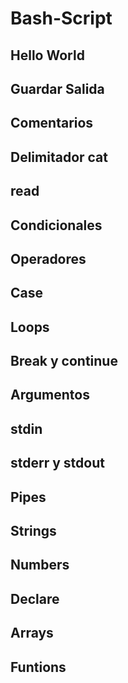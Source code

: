 # Bash-Script

## Hello World

## Guardar Salida

## Comentarios

## Delimitador cat

## read

## Condicionales

## Operadores

## Case

## Loops

## Break y continue

## Argumentos

## stdin

## stderr y stdout

## Pipes

## Strings

## Numbers

## Declare

## Arrays

## Funtions